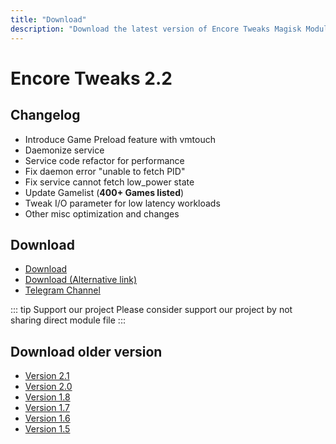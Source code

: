 ```yaml
---
title: "Download"
description: "Download the latest version of Encore Tweaks Magisk Module here"
---
```


# Encore Tweaks 2.2

## Changelog
- Introduce Game Preload feature with vmtouch 
- Daemonize service
- Service code refactor for performance
- Fix daemon error "unable to fetch PID"
- Fix service cannot fetch low_power state
- Update Gamelist (**400+ Games listed**)
- Tweak I/O parameter for low latency workloads
- Other misc optimization and changes

## Download
- [Download](https://shrinkme.ink/iDO1zYa)
- [Download (Alternative link)](https://sfl.gl/Ct3yumct)
- [Telegram Channel](https://rem01schannel.t.me)

::: tip Support our project
Please consider support our project by not sharing direct module file
:::

## Download older version
- [Version 2.1](/download/version/2.0)
- [Version 2.0](/download/version/2.0)
- [Version 1.8](/download/version/1.8)
- [Version 1.7](/download/version/1.7)
- [Version 1.6](/download/version/1.6)
- [Version 1.5](/download/version/1.5)
